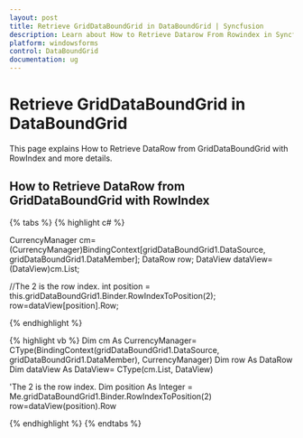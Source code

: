 ```yaml
---
layout: post
title: Retrieve GridDataBoundGrid in DataBoundGrid | Syncfusion
description: Learn about How to Retrieve Datarow From Rowindex in Syncfusion Windows Forms GridDataBoundGrid(Classic) control and more.
platform: windowsforms
control: DataBoundGrid
documentation: ug
---
```


# Retrieve GridDataBoundGrid in DataBoundGrid

This page explains How to Retrieve DataRow from GridDataBoundGrid with RowIndex and more details.

## How to Retrieve DataRow from GridDataBoundGrid with RowIndex

{% tabs %}
{% highlight c# %}

CurrencyManager cm=(CurrencyManager)BindingContext[gridDataBoundGrid1.DataSource, gridDataBoundGrid1.DataMember]; 
DataRow row;
DataView dataView=(DataView)cm.List;

//The 2 is the row index.
int position = this.gridDataBoundGrid1.Binder.RowIndexToPosition(2);
row=dataView[position].Row;

{% endhighlight %}

{% highlight vb %}
Dim cm As CurrencyManager= CType(BindingContext(gridDataBoundGrid1.DataSource, gridDataBoundGrid1.DataMember), CurrencyManager)
Dim row As DataRow
Dim dataView As DataView= CType(cm.List, DataView)

'The 2 is the row index.
Dim position As Integer = Me.gridDataBoundGrid1.Binder.RowIndexToPosition(2)
row=dataView(position).Row

{% endhighlight %}
{% endtabs %}
